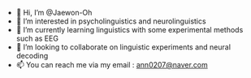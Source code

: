 - 👋 Hi, I’m @Jaewon-Oh
- 👀 I’m interested in psycholinguistics and neurolinguistics
- 🌱 I’m currently learning linguistics with some experimental methods such as EEG
- 💞️ I’m looking to collaborate on linguistic experiments and neural decoding
- 📫 You can reach me via my email : ann0207@naver.com

<!---
Jaewon-Oh/Jaewon-Oh is a ✨ special ✨ repository because its `README.md` (this file) appears on your GitHub profile.
You can click the Preview link to take a look at your changes.
--->
